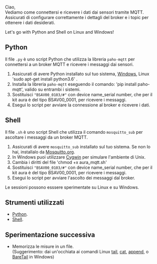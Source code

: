 Ciao, <br>
Vediamo come connettersi e ricevere i dati dai sensori tramite MQTT. <br>
Assicurati di configurare correttamente i dettagli del broker e i topic per ottenere i dati desiderati. 

Let's go with Python and Shell on Linux and Windows!

## Python 

Il file `.py` è uno script Python che utilizza la libreria `paho-mqtt` per connettersi a un broker MQTT e ricevere i messaggi dai sensori. 

1. Assicurati di avere Python installato sul tuo sistema, [Windows](https://www.python.org/downloads/windows/), Linux 'sudo apt-get install python3.6' .
2. Installa la libreria `paho-mqtt` eseguendo il comando:   'pip install paho-mqtt', valido su entrambi i sistemi.
3. Sostituisci `"BSAV00_0103/#"` con device name_serial number, che per il kit aura è del tipo BSAV00_0001, per ricevere i messaggi.
4. Esegui lo script per avviare la connessione al broker e ricevere i dati.

## Shell 

Il file `.sh` è uno script Shell che utilizza il comando `mosquitto_sub` per ascoltare i messaggi da un broker MQTT.

1. Assicurati di avere `mosquitto_sub` installato sul tuo sistema. Se non lo hai, installalo da [Mosquitto.org](https://mosquitto.org/download/).
2. In Windows puoi utilizzare [Cygwin](https://www.cygwin.com/) per simulare l'ambiente di Unix.
3. Cambia i diritti del file 'chmod +x aura_mqtt.sh'
4. Sostituisci `"BSAV00_0103/#"` con device name_serial number, che per il kit aura è del tipo BSAV00_0001, per ricevere i messaggi.
5. Esegui lo script per avviare l'ascolto dei messaggi dal broker.

Le sessioni possono esssere sperimentate su Linux e su Windows.

## Strumenti utilizzati
- [Python](https://www.python.org/).
- [Shell](https://www.learnshell.org/).

## Sperimentazione successiva
- Memorizza le misure in un file.<br>
(Suggerimento: dai un'occhiata ai comandi Linux [tail](https://www.ionos.it/digitalguide/server/configurazione/comando-tail-di-linux/), [cat](https://www.ionos.it/digitalguide/server/configurazione/linux-comando-cat/), [append](https://www.cyberciti.biz/faq/linux-append-text-to-end-of-file/), o [BareTail](http://www.baremetalsoft.com/baretail/) in Windows)
